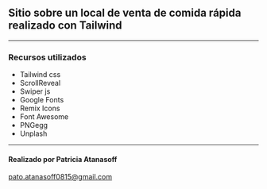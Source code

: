 ## Sitio sobre un local de venta de comida rápida realizado con Tailwind 

--- 

### Recursos utilizados

* Tailwind css
* ScrollReveal
* Swiper js
* Google Fonts
* Remix Icons
* Font Awesome
* PNGegg
* Unplash

--- 

#### Realizado por Patricia Atanasoff

<pato.atanasoff0815@gmail.com>
